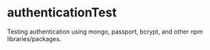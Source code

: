 # authenticationTest
Testing authentication using mongo, passport, bcrypt, and other npm libraries/packages.
